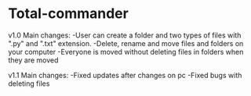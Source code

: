 # Total-commander
v1.0
Main changes:
-User can create a folder and two types of files with ".py" and ".txt" extension.
-Delete, rename and move files and folders on your computer
-Everyone is moved without deleting files in folders when they are moved

v1.1
Main changes:
-Fixed updates after changes on pc
-Fixed bugs with deleting files